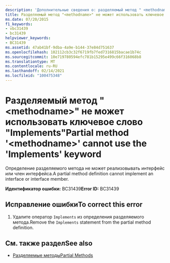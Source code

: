 ```yaml
---
description: 'Дополнительные сведения о: разделяемый метод " <methodname> " не может использовать ключевое слово "Implements"'
title: Разделяемый метод "<methodname>" не может использовать ключевое слово "Implements"
ms.date: 07/20/2015
f1_keywords:
- vbc31439
- bc31439
helpviewer_keywords:
- BC31439
ms.assetid: 47ab41bf-9dba-4a9e-b144-37e84d751637
ms.openlocfilehash: 102112cb3c32f6719fb7fed7316815bacae1b74c
ms.sourcegitcommit: 10e719780594efc781b15295e499c66f316068b8
ms.translationtype: MT
ms.contentlocale: ru-RU
ms.lasthandoff: 02/14/2021
ms.locfileid: "100475348"
---
```

# <a name="partial-method-methodname-cannot-use-the-implements-keyword"></a><span data-ttu-id="e518f-103">Разделяемый метод "\<methodname>" не может использовать ключевое слово "Implements"</span><span class="sxs-lookup"><span data-stu-id="e518f-103">Partial method '\<methodname>' cannot use the 'Implements' keyword</span></span>

<span data-ttu-id="e518f-104">Определение разделяемого метода не может реализовывать интерфейс или член интерфейса.</span><span class="sxs-lookup"><span data-stu-id="e518f-104">A partial method definition cannot implement an interface or interface member.</span></span>  
  
 <span data-ttu-id="e518f-105">**Идентификатор ошибки:** BC31439</span><span class="sxs-lookup"><span data-stu-id="e518f-105">**Error ID:** BC31439</span></span>  
  
## <a name="to-correct-this-error"></a><span data-ttu-id="e518f-106">Исправление ошибки</span><span class="sxs-lookup"><span data-stu-id="e518f-106">To correct this error</span></span>  
  
1. <span data-ttu-id="e518f-107">Удалите оператор `Implements` из определения разделяемого метода.</span><span class="sxs-lookup"><span data-stu-id="e518f-107">Remove the `Implements` statement from the partial method definition.</span></span>  
  
## <a name="see-also"></a><span data-ttu-id="e518f-108">См. также раздел</span><span class="sxs-lookup"><span data-stu-id="e518f-108">See also</span></span>

- [<span data-ttu-id="e518f-109">Разделяемые методы</span><span class="sxs-lookup"><span data-stu-id="e518f-109">Partial Methods</span></span>](../programming-guide/language-features/procedures/partial-methods.md)
